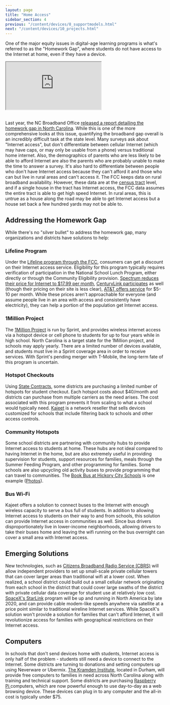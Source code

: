 ```yaml
---
layout: page
title: "Home Access"
sidebar_section: 4
previous: "/content/devices/8_supportmodels.html"
next: "/content/devices/10_projects.html"
---
```


One of the major equity issues in digital-age learning programs is what's referred to as the "Homework Gap", where students do not have access to the Internet at home, even if they have a device. 

<div class="embed-responsive embed-responsive-16by9" style="max-height: 500px; width: auto;">
  <iframe class="embed-responsive-item" src="https://www.youtube.com/embed/yqkAlwGsxwE?rel=0"></iframe>
</div>
<br/>

Last year, the NC Broadband Office [released a report detailing the homework gap in North Carolina][1]. While this is one of the more comprehensive looks at this issue, quantifying the broadband gap overall is an incredibly difficult task at the state level. Many surveys ask about "Internet access", but don't differentiate between cellular Internet (which may have caps, or may only be usable from a phone) versus traditional home internet. Also, the demographics of parents who are less likely to be able to afford Internet are also the parents who are probably unable to make the time to answer a survey. It's also hard to differentiate between people who don't have Internet access because they can't afford it and those who can but live in rural areas and can't access it. The FCC keeps data on rural broadband availability. However, these data are at the [census tract][2] level, and if a single house in the tract has Internet access, the FCC data assumes the entire tract is able to get high speed Internet. In rural areas, this is untrue as a house along the road may be able to get Internet access but a house set back a few hundred yards may not be able to. 

## Addressing the Homework Gap
While there's no "silver bullet" to address the homework gap, many organizations and districts have solutions to help:

### Lifeline Program
Under the [Lifeline program through the FCC][3], consumers can get a discount on their Internet access service. Eligibility for this program typically requires verification of participation in the National School Lunch Program, either directly or through the Community Eligibility provision. [Spectrum reduces their price for Internet to $17.99 per month][4], [CenturyLink participates][5] as well (though their pricing on their site is less clear), [AT&T offers service][6] for $5-10 per month. While these prices aren't approachable for everyone (and assume people live in an area with access and consistently have electricity), they can help a portion of the population get Internet access. 

### 1Million Project
The [1Million Project][7] is run by Sprint, and provides wireless internet access via a hotspot device or cell phone to students for up to four years while in high school. North Carolina is a target state for the 1Million project, and schools may apply yearly. There are a limited number of devices available, and students must live in a Sprint coverage area in order to receive services. With Sprint's pending merger with T-Mobile, the long-term fate of this program is uncertain.

### Hotspot Checkouts
Using [State Contracts][8], some districts are purchasing a limited number of hotspots for student checkout. Each hotspot costs about $40/month and districts can purchase from multiple carriers as the need arises. The cost associated with this program prevents it from scaling to what a school would typically need. [Kajeet][9] is a network reseller that sells devices customized for schools that include filtering back to schools and other access controls. 

### Community Hotspots
Some school districts are partnering with community hubs to provide Internet access to students at home. These hubs are not ideal compared to having Internet in the home, but are also extremely useful in providing supervision for students, support resources for families, meals through the Summer Feeding Program, and other programming for families. Some schools are also upcycling old activity buses to provide programming that can travel to communities. The [Book Bus at Hickory City Schools][10] is one example ([Photos][11]). 

### Bus Wi-Fi
Kajeet offers a solution to connect buses to the Internet with enough wireless capacity to serve a bus full of students. In addition to allowing Internet access to students on their way to and from schools, this solution can provide Internet access in communities as well. Since bus drivers disproportionately live in lower-income neighborhoods, allowing drivers to take their buses home and leaving the wifi running on the bus overnight can cover a small area with Internet access.

## Emerging Solutions
New technologies, such as [Citizens Broadband Radio Service (CBRS)][12] will allow independent providers to set up small-scale private cellular towers that can cover larger areas than traditional wifi at a lower cost. When realized, a school district could build out a small cellular network originating from each school in the district that could cover large swaths of the district with private cellular data coverage for student use at relatively low cost. [SpaceX's StarLink][13] program will be up and running in North America by late 2020, and can provide cable modem-like speeds anywhere via satellite at a price point similar to traditional wireline Internet services. While SpaceX's solution won't provide a solution for families that can't afford Internet, it will revolutionize access for families with geographical restrictions on their Internet access. 

## Computers
In schools that don't send devices home with students, Internet access is only half of the problem - students still need a device to connect to the Internet. Some districts are turning to donations and setting computers up using Neverware or Ubermix. [The Kramden Institute][14], located in Durham, will provide free computers to families in need across North Carolina along with training and technical support. Some districts are purchasing [Raspberry Pi ][15]computers, which are now powerful enough to use day-to-day as a web browsing device. These devices can plug in to any computer and the all-in cost is typically under $75. 

[1]:	https://www.ncbroadband.gov/wp-content/uploads/2019/02/Broadband-Homework-Gap-Report_2019-web.pdf
[2]:	https://libguides.lib.msu.edu/tracts
[3]:	https://www.lifelinesupport.org
[4]:	https://www.spectrum.com/browse/content/spectrum-internet-assist.html
[5]:	https://www.centurylink.com/aboutus/community/community-development/lifeline.html
[6]:	https://www.att.com/shop/internet/access/#!/
[7]:	http://www.1millionproject.org
[8]:	https://it.nc.gov/services/telecom/cellular-telephone
[9]:	https://www.kajeet.net/plans
[10]:	https://docs.google.com/document/d/1kR2a_9awDy6_326OE_4GVUP-vQhDrX3bJ_ctjJVVb9E/edit
[11]:	https://www.facebook.com/hickoryschools/posts/10154419862522273
[12]:	https://en.wikipedia.org/wiki/Citizens_Broadband_Radio_Service
[13]:	https://en.wikipedia.org/wiki/SpaceX_Starlink
[14]:	https://kramden.org
[15]:	http://raspberrypi.org